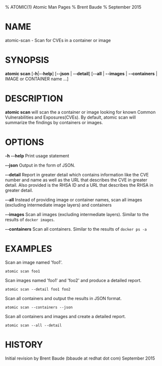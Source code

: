 % ATOMIC(1) Atomic Man Pages
% Brent Baude
% September 2015
# NAME
atomic-scan - Scan for CVEs in a container or image
# SYNOPSIS
**atomic scan**
[**-h**|**--help**]
[**--json** | **--detail**] [**--all** | **--images** | **--containers** |
IMAGE or CONTAINER name ...]

# DESCRIPTION
**atomic scan** will scan the a container or image looking for known Common Vulnerabilities and Exposures(CVEs).  By default, atomic scan will summarize the findings by containers or images.

# OPTIONS
**-h** **--help**
  Print usage statement

**--json**
  Output in the form of JSON.

**--detail**
  Report in greater detail which contains information like the CVE number and name as well as the URL that describes the CVE in greater detail.  Also provided is the RHSA ID and a URL that describes the RHSA in greater detail.

**--all**
  Instead of providing image or container names, scan all images (excluding intermediate image layers) and containers

**--images**
  Scan all images (excluding intermediate layers).   Similar to the results of `docker images`.

**--containers**
  Scan all containers.  Similar to the results of `docker ps -a`

# EXAMPLES
Scan an image named 'foo1'.

    atomic scan foo1

Scan images named 'foo1' and 'foo2' and produce a detailed report.

    atomic scan --detail foo1 foo2

Scan all containers and output the results in JSON format.

    atomic scan --containers --json

Scan all containers and images and create a detailed report.

    atomic scan --all --detail

# HISTORY
Initial revision by Brent Baude (bbaude at redhat dot com) September 2015
